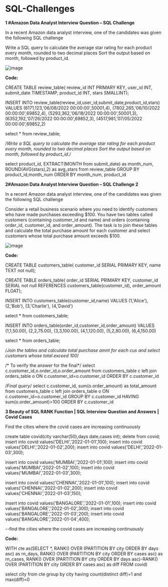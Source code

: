 # SQL-Challenges

**1 #Amazon Data Analyst Interview Question – SQL Challenge**

In a recent Amazon data analyst interview, one of the candidates was given the following SQL challenge

Write a SQL query to calculate the average star rating for each product every month, rounded to two decimal places Sort the output based on month, followed by product_id.

![image](https://github.com/user-attachments/assets/dcfa7233-acf0-4740-8059-52e79cc9e78a)


**Code:**


CREATE TABLE review_table(
review_id INT PRIMARY KEY,
user_id INT,
submit_date TIMESTAMP,
product_id INT,
stars SMALLINT);

INSERT INTO review_table(review_id,user_id,submit_date,product_id,stars)
VALUES (6171,123,'06/08/2022 00:00:00',50001,4),
(7802,265,'06/10/2022 00:00:00',69852,4),
(5293,362,'06/18/2022 00:00:00',50001,3),
(6352,192,'07/26/2022 00:00:00',69852,3),
(4517,981,'07/05/2022 00:00:00',69852,2)

select * from review_table;

/*Write a SQL query to calculate the average star rating for each 
product every month, rounded to two decimal places Sort the output 
based on month, followed by product_id.*/

select
product_id,
EXTRACT(MONTH from submit_date) as month_num,
ROUND(AVG(stars),2) as avg_stars
from review_table
GROUP BY product_id,month_num
ORDER BY month_num, product_id



**2#Amazon Data Analyst Interview Question – SQL Challenge 2**

In a recent Amazon data analyst interview, one of the candidates was given the following SQL challenge

Consider a retail business scenario where you need to identify customers who have made purchases exceeding $100. You have two tables called customers (containing customer_id and name) and orders (containing order_id, customer_id, and order_amount). The task is to join these tables and calculate the total purchase amount for each customer and select customers whose total purchase amount exceeds $100.

![image](https://github.com/user-attachments/assets/8eaae8ee-8012-4c97-9fcc-19281a575e34)

**Code:**

CREATE TABLE customers_table(
customer_id SERIAL PRIMARY KEY,
name TEXT not null);

CREATE TABLE orders_table(
order_id SERIAL PRIMARY KEY,
customer_id SERIAL not null REFERENCES customers_table(customer_id),
order_amount FLOAT);

INSERT INTO customers_table(customer_id,name)
VALUES (1,'Alice'),
       (2,'Bob'),
	   (3,'Charlie'),
	   (4,'David')
	   
select * from customers_table;

INSERT INTO orders_table(order_id,customer_id,order_amount)
VALUES (1,1,50.00),
(2,2,75.00),
(3,3,100.00),
(4,1,120.00),
(5,2,80.00),
(6,4,150.00)

select * from orders_table;

/*Join the tables and calculate total purchase amnt for each cus
and select customers whose total exceed 100*/

/* To verify the answer for the final*/
select c.customer_id,o.order_id,o.order_amount
from customers_table c
left join orders_table o
ON c.customer_id=o.customer_id
ORDER BY c.customer_id

/*Final query*/
select c.customer_id,
sum(o.order_amount) as total_amount
from customers_table c
left join orders_table o
ON c.customer_id=o.customer_id
GROUP BY c.customer_id
HAVING sum(o.order_amount)>100
ORDER BY c.customer_id



**3 Beauty of SQL RANK Function | SQL Interview Question and Answers | Covid Cases**

Find the cities where the covid cases are increasing continuously

create table covid(city varchar(50),days date,cases int);
delete from covid;
insert into covid values('DELHI','2022-01-01',100);
insert into covid values('DELHI','2022-01-02',200);
insert into covid values('DELHI','2022-01-03',300);

insert into covid values('MUMBAI','2022-01-01',100);
insert into covid values('MUMBAI','2022-01-02',100);
insert into covid values('MUMBAI','2022-01-03',300);

insert into covid values('CHENNAI','2022-01-01',100);
insert into covid values('CHENNAI','2022-01-02',200);
insert into covid values('CHENNAI','2022-01-03',150);

insert into covid values('BANGALORE','2022-01-01',100);
insert into covid values('BANGALORE','2022-01-02',300);
insert into covid values('BANGALORE','2022-01-03',200);
insert into covid values('BANGALORE','2022-01-04',400);


--find the cities where the covid cases are increasing continuously


**Code:**

WITH cte as(SELECT
*,
RANK() OVER (PARTITION BY city ORDER BY days asc) as rn_days,
RANK() OVER (PARTITION BY city ORDER BY cases asc) as rn_cases,
RANK() OVER (PARTITION BY city ORDER BY days asc)-RANK() OVER (PARTITION BY city ORDER BY cases asc) as diff
FROM covid)

select
city
from cte
group by city
having count(distinct diff)=1 and max(diff)=0




